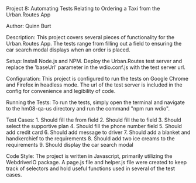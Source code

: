 Project 8: Automating Tests Relating to Ordering a Taxi from the Urban.Routes App

Author: Quinn Burt

Description: This project covers several pieces of functionality for the Urban.Routes App. The tests range from filling out a field to ensuring the car search modal displays when an order is placed.

Setup: Install Node.js and NPM. Deploy the Urban.Routes test server and replace the 'baseUrl' parameter in the wdio.conf.js with the test server url.

Configuration: This project is configured to run the tests on Google Chrome and Firefox in headless mode. The url of the test server is included in the config for convenience
and legibility of code.

Running the Tests: To run the tests, simply open the terminal and navigate to the hm08-qa-us directory and run the command "npm run wdio".

Test Cases: 1. Should fill the from field 
            2. Should fill the to field
            3. Should select the supportive plan
            4. Should fill the phone number field
            5. Should add credit card
            6. Should add message to driver
            7. Should add a blanket and handkerchief to the requirements
            8. Should add two ice creams to the requirements
            9. Should display the car search modal

Code Style: The project is written in Javascript, primarily utilizing the WebdriverIO package. A page.js file and helper.js file were created to keep track of selectors
and hold useful functions used in several of the test cases.